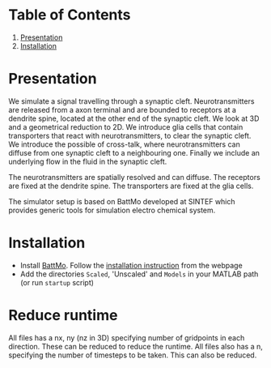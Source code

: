
# Table of Contents

1.  [Presentation](#org81fa71d)
2.  [Installation](#org70fca4a)



<a id="org81fa71d"></a>

# Presentation

We simulate a signal travelling through a synaptic cleft. Neurotransmitters are released from a axon terminal and are bounded to 
receptors at a dendrite spine, located at the other end of the synaptic cleft. We look at 3D and a geometrical reduction to 2D. 
We introduce glia cells that contain transporters that react with neurotransmitters, to clear the synaptic cleft. We introduce the 
possible of cross-talk, where neurotransmitters can diffuse from one synaptic cleft to a neighbouring one. Finally we include an 
underlying flow in the fluid in the synaptic cleft.

The neurotransmitters are spatially resolved and can diffuse. The receptors are fixed at the dendrite spine.
The transporters are fixed at the glia cells.

The simulator setup is based on BattMo developed at SINTEF which provides generic tools for simulation electro
chemical system.



<a id="org70fca4a"></a>

# Installation

-   Install [BattMo](https://github.com/BattMoTeam/BattMo). Follow the [installation instruction](https://github.com/BattMoTeam/BattMo#installation) from the webpage
-   Add the directories `Scaled`, 'Unscaled' and `Models` in your MATLAB path (or run `startup` script)
    
# Reduce runtime
All files has a nx, ny (nz in 3D) specifying number of gridpoints in each direction. These can be reduced to reduce the runtime.
All files also has a n, specifying the number of timesteps to be taken. This can also be reduced.

